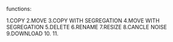 functions:

1.COPY
2.MOVE
3.COPY WITH SEGREGATION
4.MOVE WITH SEGREGATION
5.DELETE
6.RENAME
7.RESIZE
8.CANCLE NOISE
9.DOWNLOAD
10.
11.
